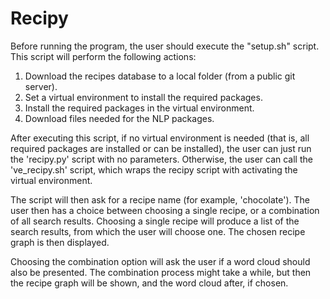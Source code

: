 # Recipy

Before running the program, the user should execute the "setup.sh" script.
This script will perform the following actions:

1. Download the recipes database to a local folder (from a public git server).
1. Set a virtual environment to install the required packages.
1. Install the required packages in the virtual environment.
1. Download files needed for the NLP packages.

After executing this script, if no virtual environment is needed (that is, all required packages are installed or can be installed), the user can just run the 'recipy.py' script with no parameters.
Otherwise, the user can call the 've_recipy.sh' script, which wraps the recipy script with activating the virtual environment.

The script will then ask for a recipe name (for example, 'chocolate').
The user then has a choice between choosing a single recipe, or a combination of all search results.
Choosing a single recipe will produce a list of the search results, from which the user will choose one.
The chosen recipe graph is then displayed.

Choosing the combination option will ask the user if a word cloud should also be presented.
The combination process might take a while, but then the recipe graph will be shown, and the word cloud after, if chosen.
